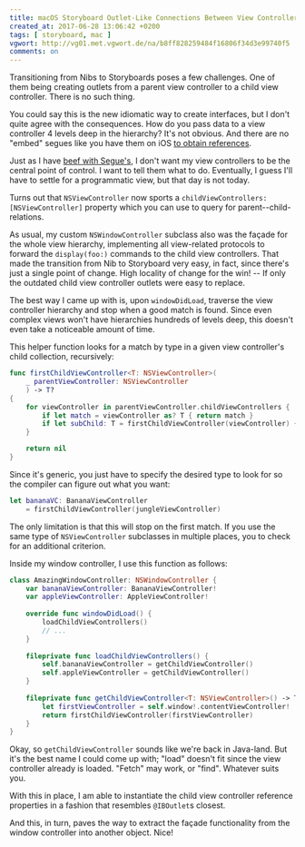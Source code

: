 ```yaml
---
title: macOS Storyboard Outlet-Like Connections Between View Controllers
created_at: 2017-06-28 13:06:42 +0200
tags: [ storyboard, mac ]
vgwort: http://vg01.met.vgwort.de/na/b8ff828259484f16806f34d3e99740f5
comments: on
---
```


Transitioning from Nibs to Storyboards poses a few challenges. One of them being creating outlets from a parent view controller to a child view controller. There is no such thing.

You could say this is the new idiomatic way to create interfaces, but I don't quite agree with the consequences. How do you pass data to a view controller 4 levels deep in the hierarchy? It's not obvious. And there are no "embed" segues like you have them on iOS [to obtain references](https://stackoverflow.com/questions/8198698/linking-child-view-controllers-to-a-parent-view-controller-within-storyboard).

Just as I have [beef with Segue's](/posts/2015/01/02/segues-vs-tell-dont-ask/), I don't want my view controllers to be the central point of control. I want to tell them what to do. Eventually, I guess I'll have to settle for a programmatic view, but that day is not today.

Turns out that `NSViewController` now sports a `childViewControllers: [NSViewController]` property which you can use to query for parent--child-relations.

As usual, my custom `NSWindowController` subclass also was the façade for the whole view hierarchy, implementing all view-related protocols to forward the `display(foo:)` commands to the child view controllers. That made the transition from Nib to Storyboard very easy, in fact, since there's just a single point of change. High locality of change for the win! -- If only the outdated child view controller outlets were easy to replace.

The best way I came up with is, upon `windowDidLoad`, traverse the view controller hierarchy and stop when a good match is found. Since even complex views won't have hierarchies hundreds of levels deep, this doesn't even take a noticeable amount of time.

This helper function looks for a match by type in a given view controller's child collection, recursively:

```swift
func firstChildViewController<T: NSViewController>(
    _ parentViewController: NSViewController
    ) -> T? 
{
    for viewController in parentViewController.childViewControllers {
        if let match = viewController as? T { return match }
        if let subChild: T = firstChildViewController(viewController) { return subChild }
    }

    return nil
}
```

Since it's generic, you just have to specify the desired type to look for so the compiler can figure out what you want:

```swift
let bananaVC: BananaViewController 
    = firstChildViewController(jungleViewController)
```

The only limitation is that this will stop on the first match. If you use the same type of `NSViewController` subclasses in multiple places, you to check for an additional criterion.

Inside my window controller, I use this function as follows:

```swift
class AmazingWindowController: NSWindowController {
    var bananaViewController: BananaViewController!
    var appleViewController: AppleViewController!
    
    override func windowDidLoad() {
        loadChildViewControllers()
        // ...
    }
    
    fileprivate func loadChildViewControllers() {
        self.bananaViewController = getChildViewController()
        self.appleViewController = getChildViewController()
    }
    
    fileprivate func getChildViewController<T: NSViewController>() -> T! {
        let firstViewController = self.window!.contentViewController!
        return firstChildViewController(firstViewController)
    }
}
```

Okay, so `getChildViewController` sounds like we're back in Java-land. But it's the best name I could come up with; "load" doesn't fit since the view controller already is loaded. "Fetch" may work, or "find". Whatever suits you.

With this in place, I am able to instantiate the child view controller reference properties in a fashion that resembles `@IBOutlet`s closest.

And this, in turn, paves the way to extract the façade functionality from the window controller into another object. Nice!
